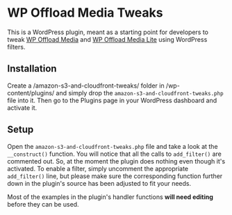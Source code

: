 WP Offload Media Tweaks
========================

This is a WordPress plugin, meant as a starting point for developers to tweak [WP Offload Media](https://deliciousbrains.com/wp-offload-media/) and [WP Offload Media Lite](https://wordpress.org/plugins/amazon-s3-and-cloudfront/) using WordPress filters.

Installation
------------

Create a /amazon-s3-and-cloudfront-tweaks/ folder in /wp-content/plugins/ and simply drop the `amazon-s3-and-cloudfront-tweaks.php` file into it. Then go to the Plugins page in your WordPress dashboard and activate it.

Setup
-----

Open the `amazon-s3-and-cloudfront-tweaks.php` file and take a look at the `__construct()` function. You will notice that all the calls to `add_filter()` are commented out. So, at the moment the plugin does nothing even though it's activated. To enable a filter, simply uncomment the appropriate `add_filter()` line, but please make sure the corresponding function further down in the plugin's source has been adjusted to fit your needs.

Most of the examples in the plugin's handler functions **will need editing** before they can be used.